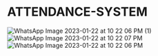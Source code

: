 # ATTENDANCE-SYSTEM
![WhatsApp Image 2023-01-22 at 10 22 06 PM (1)](https://user-images.githubusercontent.com/99734957/213929972-10306089-dde3-4fc7-b279-dbde55b78091.jpeg)
![WhatsApp Image 2023-01-22 at 10 22 07 PM](https://user-images.githubusercontent.com/99734957/213929984-5072f80b-f94a-4c5e-b88d-e2217239c391.jpeg)
![WhatsApp Image 2023-01-22 at 10 22 06 PM](https://user-images.githubusercontent.com/99734957/213929988-f6a6e1f7-5e2a-4811-b61b-cfce38ab72d6.jpeg)
